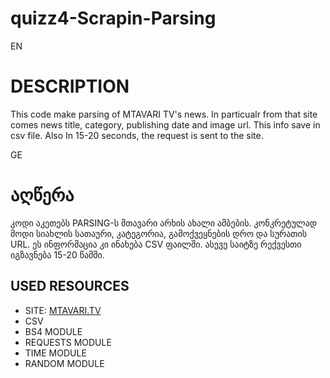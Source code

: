 # quizz4-Scrapin-Parsing


EN
# DESCRIPTION
This code make parsing of MTAVARI TV's news. In particualr from that site comes news title, category, publishing date and image url. This info save in csv file. Also In 15-20 seconds, the request is sent to the site. 

GE
# აღწერა
კოდი აკეთებს PARSING-ს მთავარი არხის ახალი ამბების. კონკრეტულად მოდი სიახლის სათაური, კატეგორია, გამოქვეყნების დრო და სურათის URL. ეს ინფორმაცია კი ინახება CSV ფაილში. ასევე  საიტზე რექვესთი იგზავნება 15-20 წამში.



## __USED RESOURCES__ 

- SITE: [MTAVARI.TV](https://mtavari.tv/news/archive?page=1)
- CSV
- BS4 MODULE
- REQUESTS MODULE
- TIME MODULE
- RANDOM MODULE

